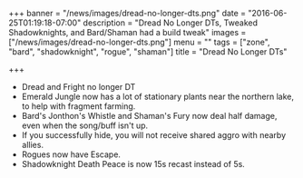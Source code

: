 +++
banner = "/news/images/dread-no-longer-dts.png"
date = "2016-06-25T01:19:18-07:00"
description = "Dread No Longer DTs, Tweaked Shadowknights, and Bard/Shaman had a build tweak"
images = ["/news/images/dread-no-longer-dts.png"]
menu = ""
tags = ["zone", "bard", "shadowknight", "rogue", "shaman"]
title = "Dread No Longer DTs"

+++
* Dread and Fright no longer DT
* Emerald Jungle now has a lot of stationary plants near the northern lake, to help with fragment farming.
* Bard's Jonthon's Whistle and Shaman's Fury now deal half damage, even when the song/buff isn't up.
* If you successfully hide, you will not receive shared aggro with nearby allies.
* Rogues now have Escape.
* Shadowknight Death Peace is now 15s recast instead of 5s.
<!--more-->


